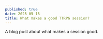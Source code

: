 ```yaml
---
published: true
date: 2025-05-15
title: What makes a good TTRPG session?
---
```

A blog post about what makes a session good.